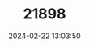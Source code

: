 ---
title: "21898"
category: "Coptodon kottae"
draft: false
date: 2024-02-22 13:03:50
languages:
  Finnish: ["Mustavatsatilapia"]
---